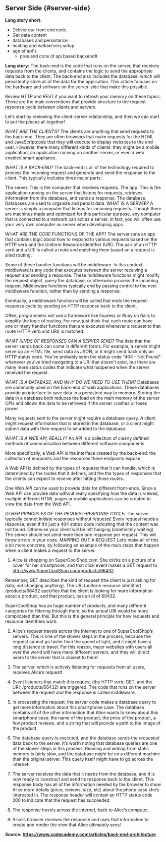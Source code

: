 ## Server Side {#server-side}

**Long story short:**
* Deliver our front end code.
* Get data content
* databases and persistance
* hosting and webservers setup
* age of api's
  * pros and cons of api based backend\#

**Long story:**
The back-end is the code that runs on the server, that receives requests from the clients, and contains the logic to send the appropriate data back to the client. The back-end also includes the database, which will persistently store all of the data for the application. This article focuses on the hardware and software on the server-side that make this possible.

Review HTTP and REST if you want to refresh your memory on these topics. These are the main conventions that provide structure to the request-response cycle between clients and servers.

Let’s start by reviewing the client-server relationship, and then we can start to put the pieces all together!

_WHAT ARE THE CLIENTS?_
The clients are anything that send requests to the back-end. They are often browsers that make requests for the HTML and JavaScriptcode that they will execute to display websites to the end user. However, there many different kinds of clients: they might be a mobile application, an application running on another server, or even a web enabled smart appliance.

_WHAT IS A BACK-END?_
The back-end is all of the technology required to process the incoming request and generate and send the response to the client. This typically includes three major parts:

The server. This is the computer that receives requests.
The app. This is the application running on the server that listens for requests, retrieves information from the database, and sends a response.
The database. Databases are used to organize and persist data.
WHAT IS A SERVER?
A server is simply a computer that listens for incoming requests. Though there are machines made and optimized for this particular purpose, any computer that is connected to a network can act as a server. In fact, you will often use your very own computer as server when developing apps.

WHAT ARE THE CORE FUNCTIONS OF THE APP?
The server runs an app that contains logic about how to respond to various requests based on the HTTP verb and the Uniform Resource Identifier (URI). The pair of an HTTP verb and a URI is called a route and matching them based on a request is alled routing.

Some of these handler functions will be middleware. In this context, middleware is any code that executes between the server receiving a request and sending a response. These middleware functions might modify the request object, query the database, or otherwise process the incoming request. Middleware functions typically end by passing control to the next middleware function, rather than by sending a response.

Eventually, a middleware function will be called that ends the request-response cycle by sending an HTTP response back to the client.

Often, programmers will use a framework like Express or Ruby on Rails to simplify the logic of routing. For now, just think that each route can have one or many handler functions that are executed whenever a request to that route (HTTP verb and URI) is matched.

_WHAT KINDS OF RESPONSES CAN A SERVER SEND?_
The data that the server sends back can come in different forms. For example, a server might serve up an HTML file, send data as JSON, or it might send back only an HTTP status code. You've probably seen the status code "404 - Not Found" whenever you've tried navigating to a URI that doesn't exist, but there are many more status codes that indicate what happened when the server received the request.

_WHAT IS A DATABASE, AND WHY DO WE NEED TO USE THEM?_
Databases are commonly used on the back-end of web applications. These databases provide an interface to save data in a persistent way to memory. Storing the data in a database both reduces the load on the main memory of the server CPU and allows the data to be retrieved if the server crashes or loses power.

Many requests sent to the server might require a database query. A client might request information that is stored in the database, or a client might submit data with their request to be added to the database.

_WHAT IS A WEB API, REALLY?_
An API is a collection of clearly defined methods of communication between different software components.

More specifically, a Web API is the interface created by the back-end: the collection of endpoints and the resources these endpoints expose.

A Web API is defined by the types of requests that it can handle, which is determined by the routes that it defines, and the the types of responses that the clients can expect to receive after hitting those routes.

One Web API can be used to provide data for different front-ends. Since a Web API can provide data without really specifying how the data is viewed, multiple different HTML pages or mobile applications can be created to view the data from the Web API.

_OTHER PRINCIPLES OF THE REQUEST-RESPONSE CYCLE:_
The server typically cannot initiate responses without requests!
Every request needs a response, even if it’s just a 404 status code indicating that the content was not found. Otherwise your client will be left hanging (indefinitely waiting).
The server should not send more than one response per request. This will throw errors in your code.
MAPPING OUT A REQUEST
Let’s make all of this a bit more concrete, by following an example of the main steps that happen when a client makes a request to the server.

1. Alice is shopping on SuperCoolShop.com. She clicks on a picture of a cover for her smartphone, and that click event makes a GET request to http://www.SuperCoolShop.com/products/66432.

Remember, GET describes the kind of request (the client is just asking for data, not changing anything). The URI (uniform resource identifier) /products/66432 specifies that the client is looking for more information about a product, and that product, has an id of 66432.

SuperCoolShop has an huge number of products, and many different categories for filtering through them, so the actual URI would be more complicated than this. But this is the general principle for how requests and resource identifiers work.

2. Alice’s request travels across the internet to one of SuperCoolShop’s servers. This is one of the slower steps in the process, because the request cannot go faster than the speed of light, and it might have a long distance to travel. For this reason, major websites with users all over the world will have many different servers, and they will direct users to the server that is closest to them!

3. The server, which is actively listening for requests from all users, receives Alice’s request!

4. Event listeners that match this request (the HTTP verb: GET, and the URI: /products/66432) are triggered. The code that runs on the server between the request and the response is called middleware.

5. In processing the request, the server code makes a database query to get more information about this smartphone case. The database contains all of the other information that Alice wants to know about this smartphone case: the name of the product, the price of the product, a few product reviews, and a string that will provide a path to the image of the product.

6. The database query is executed, and the database sends the requested data back to the server. It’s worth noting that database queries are one of the slower steps in this process. Reading and writing from static memory is fairly slow, and the database might be on a different machine than the original server. This query itself might have to go across the internet!

7. The server receives the data that it needs from the database, and it is now ready to construct and send its response back to the client. This response body has all of the information needed by the browser to show Alice more details (price, reviews, size, etc) about the phone case she’s interested in. The response header will contain an HTTP status code 200 to indicate that the request has succeeded.

8. The response travels across the internet, back to Alice’s computer.

9. Alice’s browser receives the response and uses that information to create and render the view that Alice ultimately sees!

**Source: https://www.codecademy.com/articles/back-end-architecture**